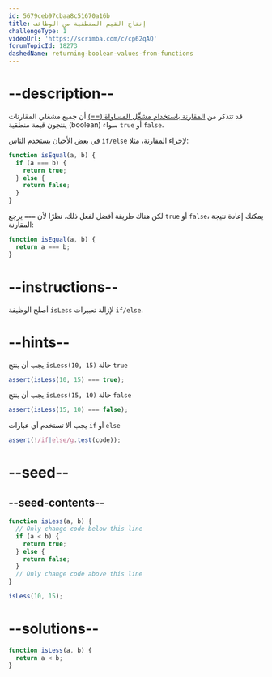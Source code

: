 ```yaml
---
id: 5679ceb97cbaa8c51670a16b
title: إنتاج القيم المنطقية من الوظائف
challengeType: 1
videoUrl: 'https://scrimba.com/c/cp62qAQ'
forumTopicId: 18273
dashedName: returning-boolean-values-from-functions
---
```


# --description--

قد تتذكر من <a href="/learn/javascript-algorithms-and-data-structures/basic-javascript/comparison-with-the-equality-operator" target="_blank" rel="noopener noreferrer nofollow">المقارنة باستخدام مشغِّل المساواة (==)</a> أن جميع مشغلي المقارنات ينتجون قيمة منطقية (boolean) سواء `true` أو `false`.

في بعض الأحيان يستخدم الناس `if/else` لإجراء المقارنة، مثلا:

```js
function isEqual(a, b) {
  if (a === b) {
    return true;
  } else {
    return false;
  }
}
```

لكن هناك طريقة أفضل لفعل ذلك. نظرًا لأن `===` يرجع `true` أو `false`، يمكنك إعادة نتيجة المقارنة:

```js
function isEqual(a, b) {
  return a === b;
}
```

# --instructions--

أصلح الوظيفة `isLess` لإزالة تعبيرات `if/else`.

# --hints--

يجب أن ينتج `isLess(10, 15)` حالة `true`

```js
assert(isLess(10, 15) === true);
```

يجب أن ينتج `isLess(15, 10)` حالة `false`

```js
assert(isLess(15, 10) === false);
```

يجب ألا تستخدم أي عبارات `if` أو `else`

```js
assert(!/if|else/g.test(code));
```

# --seed--

## --seed-contents--

```js
function isLess(a, b) {
  // Only change code below this line
  if (a < b) {
    return true;
  } else {
    return false;
  }
  // Only change code above this line
}

isLess(10, 15);
```

# --solutions--

```js
function isLess(a, b) {
  return a < b;
}
```

